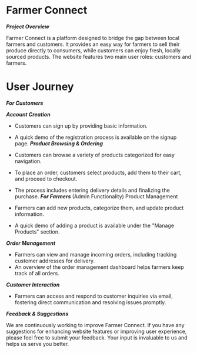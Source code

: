 # Farmer Connect

***Project Overview***

Farmer Connect is a platform designed to bridge the gap between local farmers and customers. It provides an easy way for farmers to sell their produce directly to consumers, while customers can enjoy fresh, locally sourced products. The website features two main user roles: customers and farmers.

# User Journey

***For Customers***

***Account Creation***

- Customers can sign up by providing basic information.
- A quick demo of the registration process is available on the signup page.
***Product Browsing & Ordering***
- Customers can browse a variety of products categorized for easy navigation.
- To place an order, customers select products, add them to their cart, and proceed to checkout.
- The process includes entering delivery details and finalizing the purchase.
***For Farmers*** (Admin Functionality)
Product Management

- Farmers can add new products, categorize them, and update product information.
- A quick demo of adding a product is available under the "Manage Products" section.

***Order Management***
- Farmers can view and manage incoming orders, including tracking customer addresses for delivery.
- An overview of the order management dashboard helps farmers keep track of all orders.

***Customer Interaction***

- Farmers can access and respond to customer inquiries via email, fostering direct communication and resolving issues promptly.

***Feedback & Suggestions***

We are continuously working to improve Farmer Connect. If you have any suggestions for enhancing website features or improving user experience, please feel free to submit your feedback. Your input is invaluable to us and helps us serve you better.

